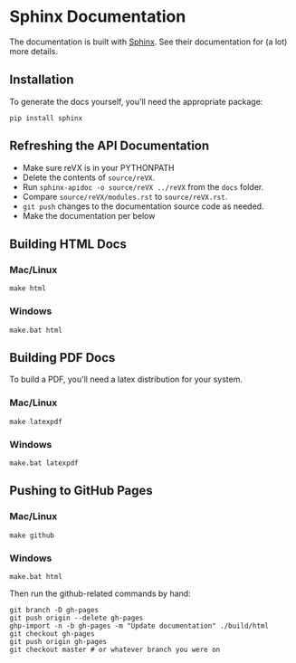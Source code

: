 # Sphinx Documentation

The documentation is built with [Sphinx](http://sphinx-doc.org/index.html). See their documentation for (a lot) more details.

## Installation

To generate the docs yourself, you'll need the appropriate package:

```
pip install sphinx
```

## Refreshing the API Documentation

- Make sure reVX is in your PYTHONPATH
- Delete the contents of `source/reVX`.
- Run `sphinx-apidoc -o source/reVX ../reVX` from the `docs` folder.
- Compare `source/reVX/modules.rst` to `source/reVX.rst`.
- `git push` changes to the documentation source code as needed.
- Make the documentation per below

## Building HTML Docs

### Mac/Linux

```
make html
```

### Windows

```
make.bat html
```

## Building PDF Docs

To build a PDF, you'll need a latex distribution for your system.

### Mac/Linux

```
make latexpdf
```

### Windows

```
make.bat latexpdf
```

## Pushing to GitHub Pages

### Mac/Linux

```
make github
```

### Windows

```
make.bat html
```

Then run the github-related commands by hand:

```
git branch -D gh-pages
git push origin --delete gh-pages
ghp-import -n -b gh-pages -m "Update documentation" ./build/html
git checkout gh-pages
git push origin gh-pages
git checkout master # or whatever branch you were on
```
